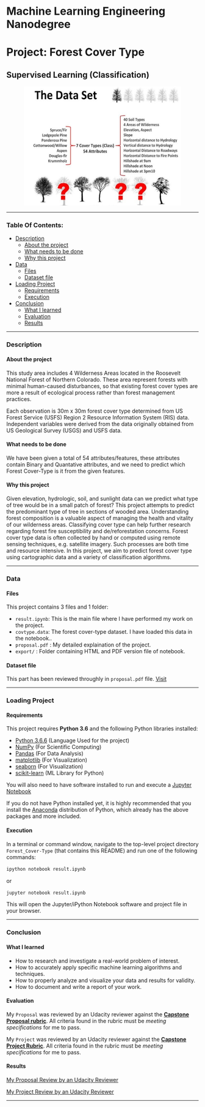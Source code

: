# Machine Learning Engineering Nanodegree
# Project: Forest Cover Type
## Supervised Learning (Classification)

<p align = 'center'><img src = 'logo.jpg', height=312, width =412></p>

----

### Table Of Contents:
- [Description](#description)<br>
    - [About the project](#about-the-project)<br>
    - [What needs to be done](#what-needs-to-be-done)<br>
    - [Why this project](#why-this-project)<br>
- [Data](#data)<br>
    - [Files](#files)<br>
    - [Dataset file](#dataset-file)<br>
- [Loading Project](#loading-project)<br>
    - [Requirements](#requirements)<br>
    - [Execution](#execution)<br>
- [Conclusion](#conclusion)<br>
    - [What I learned](#what-i-learned)<br>
    - [Evaluation](#evaluation)
    - [Results](#results)

----

### Description

#### About the project
This study area includes 4 Wilderness Areas located in the Roosevelt National Forest of Northern Colorado. These area represent forests with minimal human-caused disturbances, so that existing forest cover types are more a result of ecological process rather than forest management practices.

Each observation is 30m x 30m forest cover type determined from US Forest Service (USFS) Region 2 Resource Information System (RIS) data. Independent variables were derived from the data originally obtained from US Geological Survey (USGS) and USFS data.


#### What needs to be done
We have been given a total of 54 attributes/features, these attributes contain Binary and Quantative attributes, and we need to predict which Forest Cover-Type is it from the given features.


#### Why this project
Given elevation, hydrologic, soil, and sunlight data can we predict what type of tree would be in a small patch of forest? This project attempts to predict the predominant type of tree in sections of wooded area. Understanding forest composition is a valuable aspect of managing the health and vitality of our wilderness areas. Classifying cover type can help further research regarding forest fire susceptibility and de/reforestation concerns. Forest cover type data is often collected by hand or computed using remote sensing techniques, e.g. satellite imagery. Such processes are both time and resource intensive. In this project, we aim to predict forest cover type using cartographic data and a variety of classification algorithms.


----

### Data

#### Files

This project contains 3 files and 1 folder:

- `result.ipynb`: This is the main file where I have performed my work on the project.
- `covtype.data`: The forest cover-type dataset. I have loaded this data in the notebook..
- `proposal.pdf` : My detailed explaination of the project.
- `export/` : Folder containing HTML and PDF version file of notebook.


#### Dataset file
This part has been reviewed throughly in `proposal.pdf` file. [Visit](https://github.com/JuzerShakir/Forest_Cover-Type/blob/master/proposal.pdf)

----

### Loading Project

#### Requirements

This project requires **Python 3.6** and the following Python libraries installed:

- [Python 3.6.6](https://www.python.org/downloads/release/python-366/)      (Language Used for the project)
- [NumPy](http://www.numpy.org/)                                            (For Scientific Computing)
- [Pandas](http://pandas.pydata.org)                                        (For Data Analysis)
- [matplotlib](http://matplotlib.org/)                                      (For Visualization)   
- [seaborn](https://seaborn.pydata.org/installing.html)                     (For Visualization)
- [scikit-learn](http://scikit-learn.org/stable/)                           (ML Library for Python)

You will also need to have software installed to run and execute a [Jupyter Notebook](http://jupyter.org/install)

If you do not have Python installed yet, it is highly recommended that you install the [Anaconda](https://www.anaconda.com/download/) distribution of Python, which already has the above packages and more included.

#### Execution

In a terminal or command window, navigate to the top-level project directory `Forest_Cover-Type` (that contains this README) and run one of the following commands:

```bash
ipython notebook result.ipynb
```  
or
```bash
jupyter notebook result.ipynb
```

This will open the Jupyter/iPython Notebook software and project file in your browser.

-----

### Conclusion

#### What I learned
- How to research and investigate a real-world problem of interest.
- How to accurately apply specific machine learning algorithms and techniques.
- How to properly analyze and visualize your data and results for validity.
- How to document and write a report of your work.

#### Evaluation
My `Proposal` was reviewed by an Udacity reviewer against the **<a href="https://review.udacity.com/#!/rubrics/410/view" target="_blank">Capstone Proposal rubric</a>**. All criteria found in the rubric must be *meeting specifications* for me to pass.

My `Project` was reviewed by an Udacity reviewer against the **<a href="https://review.udacity.com/#!/rubrics/108/view" target="_blank">Capstone Project Rubric</a>**. All criteria found in the rubric must be *meeting specifications* for me to pass.

#### Results
[My Proposal Review by an Udacity Reviewer](https://review.udacity.com/#!/reviews/1419617)

[My Project Review by an Udacity Reviewer](https://review.udacity.com/#!/reviews/1435956)

----